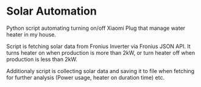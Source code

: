 # Solar Automation

Python script automating turning on/off Xiaomi Plug that manage water heater in my house.

Script is fetching solar data from Fronius Inverter via Fronius JSON API. It turns heater on when production is more than 2kW,
or turn heater off when production is less than 2kW.

Additionaly script is collecting solar data and saving it to file when fetching for further analysis (Power usage, heater on duration time) etc.
